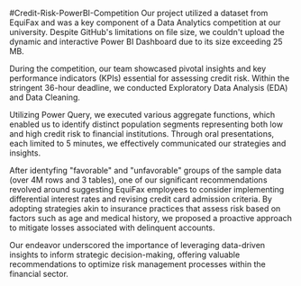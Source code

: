 #Credit-Risk-PowerBI-Competition
Our project utilized a dataset from EquiFax and was a key component of a Data Analytics competition at our university. Despite GitHub's limitations on file size, we couldn't upload the dynamic and interactive Power BI Dashboard due to its size exceeding 25 MB.

During the competition, our team showcased pivotal insights and key performance indicators (KPIs) essential for assessing credit risk. Within the stringent 36-hour deadline, we conducted Exploratory Data Analysis (EDA) and Data Cleaning.

Utilizing Power Query, we executed various aggregate functions, which enabled us to identify distinct population segments representing both low and high credit risk to financial institutions. Through oral presentations, each limited to 5 minutes, we effectively communicated our strategies and insights.

After identyfing "favorable" and "unfavorable" groups of the sample data (over 4M rows and 3 tables), one of our significant recommendations revolved around suggesting EquiFax employees to consider implementing differential interest rates and revising credit card admission criteria. By adopting strategies akin to insurance practices that assess risk based on factors such as age and medical history, we proposed a proactive approach to mitigate losses associated with delinquent accounts.

Our endeavor underscored the importance of leveraging data-driven insights to inform strategic decision-making, offering valuable recommendations to optimize risk management processes within the financial sector.

